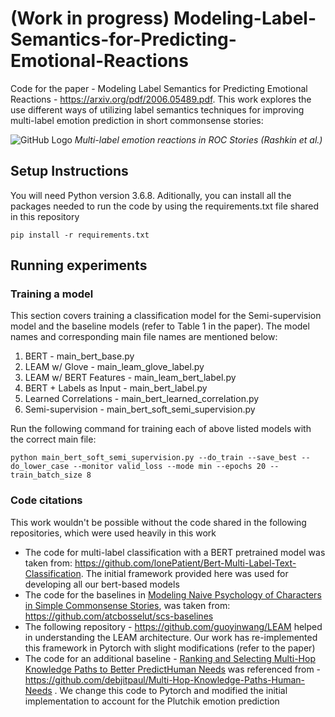 
# (Work in progress) Modeling-Label-Semantics-for-Predicting-Emotional-Reactions

Code for the paper - Modeling Label Semantics for Predicting Emotional Reactions - https://arxiv.org/pdf/2006.05489.pdf. This work explores the use different ways of utilizing label semantics techniques for improving multi-label emotion prediction in short commonsense stories:

![GitHub Logo](images/common-sense-stories-new.png)
*Multi-label emotion reactions in ROC Stories (Rashkin et al.)*

## Setup Instructions
You will need Python version 3.6.8. Aditionally, you can install all the packages needed to run the code by using the requirements.txt file shared in this repository
```
pip install -r requirements.txt
```
## Running experiments
### Training a model

This section covers training a classification model for the Semi-supervision model and the baseline models (refer to Table 1 in the paper). The model names and corresponding main file names are mentioned below:
1. BERT - main_bert_base.py
2. LEAM w/ Glove - main_leam_glove_label.py
3. LEAM w/ BERT Features - main_leam_bert_label.py
4. BERT + Labels as Input - main_bert_label.py
5. Learned Correlations - main_bert_learned_correlation.py
6. Semi-supervision - main_bert_soft_semi_supervision.py

Run the following command for training each of above listed models with the correct main file:
```
python main_bert_soft_semi_supervision.py --do_train --save_best --do_lower_case --monitor valid_loss --mode min --epochs 20 --train_batch_size 8
```
### Code citations
This work wouldn't be possible without the code shared in the following repositories, which were used heavily in this work
* The code for multi-label classification with a BERT pretrained model was taken from:
https://github.com/lonePatient/Bert-Multi-Label-Text-Classification. The initial framework provided here was used for developing all our bert-based models
* The code for the baselines in [Modeling Naive Psychology of Characters in Simple Commonsense Stories](https://uwnlp.github.io/storycommonsense/), was taken from:
https://github.com/atcbosselut/scs-baselines
* The following repository - https://github.com/guoyinwang/LEAM helped in understanding the LEAM architecture. Our work has re-implemented this framework in Pytorch with slight modifications (refer to the paper)
* The code for an additional baseline - [Ranking and Selecting Multi-Hop Knowledge Paths to Better PredictHuman Needs](https://www.aclweb.org/anthology/N19-1368.pdf) was referenced from - https://github.com/debjitpaul/Multi-Hop-Knowledge-Paths-Human-Needs . We change this code to Pytorch and modified the initial implementation to account for the Plutchik emotion prediction
